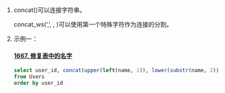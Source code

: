1. concat()可以连接字符串。

   concat_ws(‘,’, , )可以使用第一个特殊字符作为连接的分割。

2. 示例一：

   #### [1667. 修复表中的名字](https://leetcode.cn/problems/fix-names-in-a-table/)

   ```sql
   select user_id, concat(upper(left(name, 1)), lower(substr(name, 2))) as name 
   from Users
   order by user_id
   ```

   
